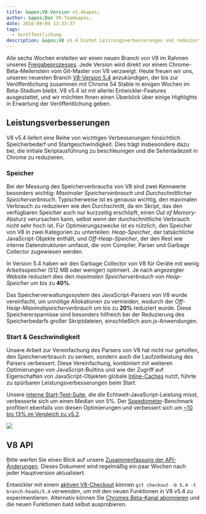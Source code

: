 ```yaml
---
title: &apos;V8-Version v5.4&apos;
author: &apos;Das V8-Team&apos;
date: 2016-09-09 13:33:37
tags:
  - Veröffentlichung
description: &apos;V8 v5.4 bietet Leistungsverbesserungen und reduzierten Speicherverbrauch.&apos;
---
```

Alle sechs Wochen erstellen wir einen neuen Branch von V8 im Rahmen unseres [Freigabeprozesses](/docs/release-process). Jede Version wird direkt vor einem Chrome-Beta-Meilenstein vom Git-Master von V8 verzweigt. Heute freuen wir uns, unseren neuesten Branch [V8-Version 5.4](https://chromium.googlesource.com/v8/v8.git/+log/branch-heads/5.4) anzukündigen, der bis zur Veröffentlichung zusammen mit Chrome 54 Stable in einigen Wochen im Beta-Stadium bleibt. V8 v5.4 ist mit allerlei Entwickler-Features ausgestattet, und wir möchten Ihnen einen Überblick über einige Highlights in Erwartung der Veröffentlichung geben.

<!--truncate-->
## Leistungsverbesserungen

V8 v5.4 liefert eine Reihe von wichtigen Verbesserungen hinsichtlich Speicherbedarf und Startgeschwindigkeit. Dies trägt insbesondere dazu bei, die initiale Skriptausführung zu beschleunigen und die Seitenladezeit in Chrome zu reduzieren.

### Speicher

Bei der Messung des Speicherverbrauchs von V8 sind zwei Kennwerte besonders wichtig: _Maximaler Speicherverbrauch_ und _Durchschnittlicher Speicherverbrauch_. Typischerweise ist es genauso wichtig, den maximalen Verbrauch zu reduzieren wie den Durchschnitt, da ein Skript, das den verfügbaren Speicher auch nur kurzzeitig erschöpft, einen _Out of Memory_-Absturz verursachen kann, selbst wenn der durchschnittliche Verbrauch nicht sehr hoch ist. Für Optimierungszwecke ist es nützlich, den Speicher von V8 in zwei Kategorien zu unterteilen: _Heap-Speicher_, der tatsächliche JavaScript-Objekte enthält, und _Off-Heap-Speicher_, der den Rest wie interne Datenstrukturen umfasst, die vom Compiler, Parser und Garbage Collector zugewiesen werden.

In Version 5.4 haben wir den Garbage Collector von V8 für Geräte mit wenig Arbeitsspeicher (512 MB oder weniger) optimiert. Je nach angezeigter Website reduziert dies den _maximalen Speicherverbrauch_ von _Heap-Speicher_ um bis zu **40%**.

Das Speicherverwaltungssystem des JavaScript-Parsers von V8 wurde vereinfacht, um unnötige Allokationen zu vermeiden, wodurch der _Off-Heap-Maximalspeicherverbrauch_ um bis zu **20%** reduziert wurde. Diese Speicherersparnisse sind besonders hilfreich bei der Reduzierung des Speicherbedarfs großer Skriptdateien, einschließlich asm.js-Anwendungen.

### Start & Geschwindigkeit

Unsere Arbeit zur Vereinfachung des Parsers von V8 hat nicht nur geholfen, den Speicherverbrauch zu senken, sondern auch die Laufzeitleistung des Parsers verbessert. Diese Vereinfachung, kombiniert mit weiteren Optimierungen von JavaScript-Builtins und wie der Zugriff auf Eigenschaften von JavaScript-Objekten globale [Inline-Caches](https://en.wikipedia.org/wiki/Inline_caching) nutzt, führte zu spürbaren Leistungsverbesserungen beim Start.

Unsere [interne Start-Test-Suite](https://www.youtube.com/watch?v=xCx4uC7mn6Y), die die Echtwelt-JavaScript-Leistung misst, verbesserte sich um einen Median von 5%. Der [Speedometer](http://browserbench.org/Speedometer/)-Benchmark profitiert ebenfalls von diesen Optimierungen und verbessert sich um [~10 bis 13% im Vergleich zu v5.2](https://chromeperf.appspot.com/report?sid=f5414b72e864ffaa4fd4291fa74bf3fd7708118ba534187d36113d8af5772c86&start_rev=393766&end_rev=416239).

![](/_img/v8-release-54/speedometer.png)

## V8 API

Bitte werfen Sie einen Blick auf unsere [Zusammenfassung der API-Änderungen](https://docs.google.com/document/d/1g8JFi8T_oAE_7uAri7Njtig7fKaPDfotU6huOa1alds/edit). Dieses Dokument wird regelmäßig ein paar Wochen nach jeder Hauptversion aktualisiert.

Entwickler mit einem [aktiven V8-Checkout](/docs/source-code#using-git) können `git checkout -b 5.4 -t branch-heads/5.4` verwenden, um mit den neuen Funktionen in V8 v5.4 zu experimentieren. Alternativ können Sie [Chromes Beta-Kanal abonnieren](https://www.google.com/chrome/browser/beta.html) und die neuen Funktionen bald selbst ausprobieren.
